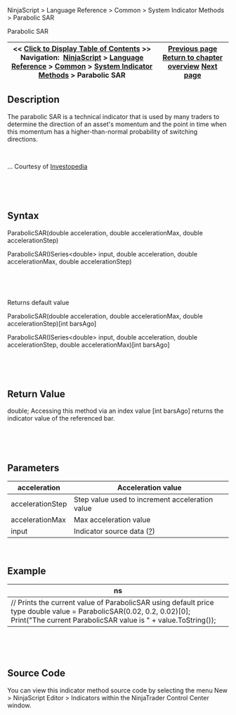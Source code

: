 ﻿


NinjaScript \> Language Reference \> Common \> System Indicator Methods \> Parabolic SAR






















Parabolic SAR







| \<\< [Click to Display Table of Contents](parabolic_sar.md) \>\> **Navigation:**     [NinjaScript](ninjascript.md) \> [Language Reference](language_reference_wip.md) \> [Common](common.md) \> [System Indicator Methods](indicators.md) \> Parabolic SAR | [Previous page](order_flow_vwap2.md) [Return to chapter overview](indicators.md) [Next page](percentage_price_oscillator_pp.md) |
| --- | --- |











## Description


The parabolic SAR is a technical indicator that is used by many traders to determine the direction of an asset's momentum and the point in time when this momentum has a higher\-than\-normal probability of switching directions.


 


... Courtesy of [Investopedia](http://www.investopedia.com/articles/technical/02/042202.asp)


 


 


## Syntax


ParabolicSAR(double acceleration, double accelerationMax, double accelerationStep)


ParabolicSAR(ISeries\<double\> input, double acceleration, double accelerationMax, double accelerationStep)


 


 


Returns default value  

ParabolicSAR(double acceleration, double accelerationMax, double accelerationStep)\[int barsAgo]  

ParabolicSAR(ISeries\<double\> input, double acceleration, double accelerationStep, double accelerationMax)\[int barsAgo]


 


 


## Return Value


double; Accessing this method via an index value \[int barsAgo] returns the indicator value of the referenced bar.


 


 


## Parameters




| acceleration | Acceleration value |
| --- | --- |
| accelerationStep | Step value used to increment acceleration value |
| accelerationMax | Max acceleration value |
| input | Indicator source data ([?](valid_input_data_for_indicator.md)) |



 


## 


## Example




| ns |
| --- |
| // Prints the current value of ParabolicSAR using default price type double value \= ParabolicSAR(0\.02, 0\.2, 0\.02)\[0]; Print("The current ParabolicSAR value is " \+ value.ToString()); |



 


 


## Source Code


You can view this indicator method source code by selecting the menu New \> NinjaScript Editor \> Indicators within the NinjaTrader Control Center window.









